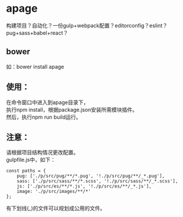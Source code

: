 # apage
构建项目？自动化？一份gulp+webpack配置？editorconfig？eslint？pug+sass+babel+react？   

## bower
如：bower install apage   

## 使用：
在命令窗口中进入到apage目录下，  
执行npm install，根据package.json安装所需模块插件。  
然后，执行npm run build运行。   

## 注意：
请根据项目结构情况更改配置。  
gulpfile.js中，如下：  
```
const paths = {
    pug: ['./p/src/pug/**/*.pug', '!./p/src/pug/**/_*.pug'],
    sass: ['./p/src/sass/**/*.scss', '!./p/src/sass/**/_*.scss'],
    js: ['./p/src/es/**/*.js', '!./p/src/es/**/_*.js'],
    image: './p/src/images/**/*'
};
```
有下划线(_)的文件可以规划成公用的文件。   
